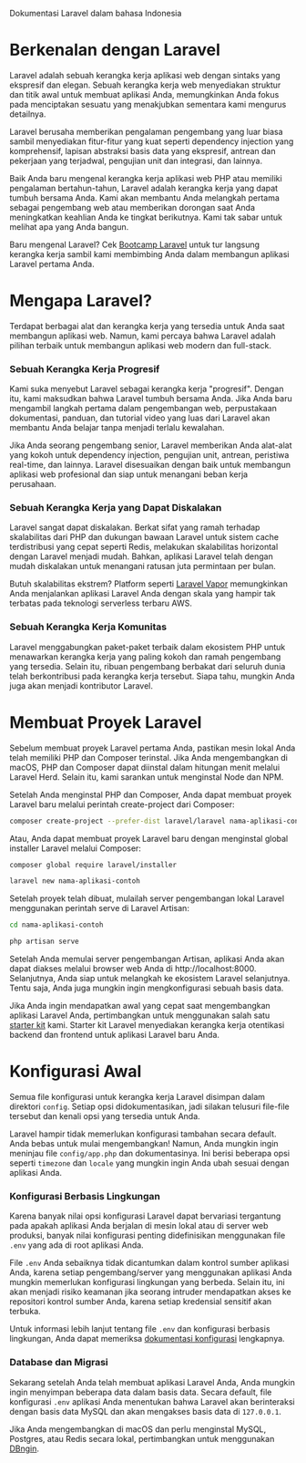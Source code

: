 Dokumentasi Laravel dalam bahasa Indonesia

# Berkenalan dengan Laravel

Laravel adalah sebuah kerangka kerja aplikasi web dengan sintaks yang ekspresif dan elegan. Sebuah kerangka kerja web menyediakan struktur dan titik awal untuk membuat aplikasi Anda, memungkinkan Anda fokus pada menciptakan sesuatu yang menakjubkan sementara kami mengurus detailnya.

Laravel berusaha memberikan pengalaman pengembang yang luar biasa sambil menyediakan fitur-fitur yang kuat seperti dependency injection yang komprehensif, lapisan abstraksi basis data yang ekspresif, antrean dan pekerjaan yang terjadwal, pengujian unit dan integrasi, dan lainnya.

Baik Anda baru mengenal kerangka kerja aplikasi web PHP atau memiliki pengalaman bertahun-tahun, Laravel adalah kerangka kerja yang dapat tumbuh bersama Anda. Kami akan membantu Anda melangkah pertama sebagai pengembang web atau memberikan dorongan saat Anda meningkatkan keahlian Anda ke tingkat berikutnya. Kami tak sabar untuk melihat apa yang Anda bangun.

Baru mengenal Laravel? Cek [Bootcamp Laravel](https://bootcamp.laravel.com/) untuk tur langsung kerangka kerja sambil kami membimbing Anda dalam membangun aplikasi Laravel pertama Anda.

# Mengapa Laravel?
Terdapat berbagai alat dan kerangka kerja yang tersedia untuk Anda saat membangun aplikasi web. Namun, kami percaya bahwa Laravel adalah pilihan terbaik untuk membangun aplikasi web modern dan full-stack.

### Sebuah Kerangka Kerja Progresif
Kami suka menyebut Laravel sebagai kerangka kerja "progresif". Dengan itu, kami maksudkan bahwa Laravel tumbuh bersama Anda. Jika Anda baru mengambil langkah pertama dalam pengembangan web, perpustakaan dokumentasi, panduan, dan tutorial video yang luas dari Laravel akan membantu Anda belajar tanpa menjadi terlalu kewalahan.

Jika Anda seorang pengembang senior, Laravel memberikan Anda alat-alat yang kokoh untuk dependency injection, pengujian unit, antrean, peristiwa real-time, dan lainnya. Laravel disesuaikan dengan baik untuk membangun aplikasi web profesional dan siap untuk menangani beban kerja perusahaan.

### Sebuah Kerangka Kerja yang Dapat Diskalakan
Laravel sangat dapat diskalakan. Berkat sifat yang ramah terhadap skalabilitas dari PHP dan dukungan bawaan Laravel untuk sistem cache terdistribusi yang cepat seperti Redis, melakukan skalabilitas horizontal dengan Laravel menjadi mudah. Bahkan, aplikasi Laravel telah dengan mudah diskalakan untuk menangani ratusan juta permintaan per bulan.

Butuh skalabilitas ekstrem? Platform seperti [Laravel Vapor](https://vapor.laravel.com/) memungkinkan Anda menjalankan aplikasi Laravel Anda dengan skala yang hampir tak terbatas pada teknologi serverless terbaru AWS.

### Sebuah Kerangka Kerja Komunitas
Laravel menggabungkan paket-paket terbaik dalam ekosistem PHP untuk menawarkan kerangka kerja yang paling kokoh dan ramah pengembang yang tersedia. Selain itu, ribuan pengembang berbakat dari seluruh dunia telah berkontribusi pada kerangka kerja tersebut. Siapa tahu, mungkin Anda juga akan menjadi kontributor Laravel.

# Membuat Proyek Laravel
Sebelum membuat proyek Laravel pertama Anda, pastikan mesin lokal Anda telah memiliki PHP dan Composer terinstal. Jika Anda mengembangkan di macOS, PHP dan Composer dapat diinstal dalam hitungan menit melalui Laravel Herd. Selain itu, kami sarankan untuk menginstal Node dan NPM.

Setelah Anda menginstal PHP dan Composer, Anda dapat membuat proyek Laravel baru melalui perintah create-project dari Composer:

```bash
composer create-project --prefer-dist laravel/laravel nama-aplikasi-contoh
```

Atau, Anda dapat membuat proyek Laravel baru dengan menginstal global installer Laravel melalui Composer:

```bash
composer global require laravel/installer

laravel new nama-aplikasi-contoh
```

Setelah proyek telah dibuat, mulailah server pengembangan lokal Laravel menggunakan perintah serve di Laravel Artisan:

```bash
cd nama-aplikasi-contoh

php artisan serve
```

Setelah Anda memulai server pengembangan Artisan, aplikasi Anda akan dapat diakses melalui browser web Anda di http://localhost:8000. Selanjutnya, Anda siap untuk melangkah ke ekosistem Laravel selanjutnya. Tentu saja, Anda juga mungkin ingin mengkonfigurasi sebuah basis data.

Jika Anda ingin mendapatkan awal yang cepat saat mengembangkan aplikasi Laravel Anda, pertimbangkan untuk menggunakan salah satu [starter kit](https://laravel.com/docs/10.x/starter-kits) kami. Starter kit Laravel menyediakan kerangka kerja otentikasi backend dan frontend untuk aplikasi Laravel baru Anda.

# Konfigurasi Awal
Semua file konfigurasi untuk kerangka kerja Laravel disimpan dalam direktori `config`. Setiap opsi didokumentasikan, jadi silakan telusuri file-file tersebut dan kenali opsi yang tersedia untuk Anda.

Laravel hampir tidak memerlukan konfigurasi tambahan secara default. Anda bebas untuk mulai mengembangkan! Namun, Anda mungkin ingin meninjau file `config/app.php` dan dokumentasinya. Ini berisi beberapa opsi seperti `timezone` dan `locale` yang mungkin ingin Anda ubah sesuai dengan aplikasi Anda.

### Konfigurasi Berbasis Lingkungan
Karena banyak nilai opsi konfigurasi Laravel dapat bervariasi tergantung pada apakah aplikasi Anda berjalan di mesin lokal atau di server web produksi, banyak nilai konfigurasi penting didefinisikan menggunakan file `.env` yang ada di root aplikasi Anda.

File `.env` Anda sebaiknya tidak dicantumkan dalam kontrol sumber aplikasi Anda, karena setiap pengembang/server yang menggunakan aplikasi Anda mungkin memerlukan konfigurasi lingkungan yang berbeda. Selain itu, ini akan menjadi risiko keamanan jika seorang intruder mendapatkan akses ke repositori kontrol sumber Anda, karena setiap kredensial sensitif akan terbuka.

Untuk informasi lebih lanjut tentang file `.env` dan konfigurasi berbasis lingkungan, Anda dapat memeriksa [dokumentasi konfigurasi](https://laravel.com/docs/10.x/configuration#environment-configuration) lengkapnya.

### Database dan Migrasi
Sekarang setelah Anda telah membuat aplikasi Laravel Anda, Anda mungkin ingin menyimpan beberapa data dalam basis data. Secara default, file konfigurasi `.env` aplikasi Anda menentukan bahwa Laravel akan berinteraksi dengan basis data MySQL dan akan mengakses basis data di `127.0.0.1`.

Jika Anda mengembangkan di macOS dan perlu menginstal MySQL, Postgres, atau Redis secara lokal, pertimbangkan untuk menggunakan [DBngin](https://dbngin.com/).
